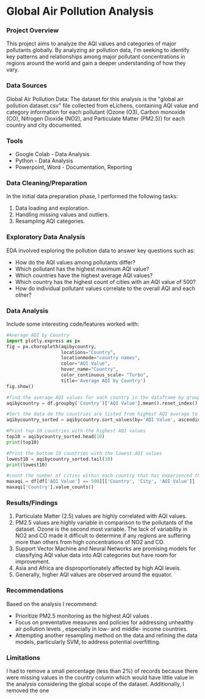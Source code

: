 # Global Air Pollution Analysis

### Project Overview

This project aims to analyze the AQI values and categories of major pollutants globally. By analyzing air pollution data, I'm seeking to identify key patterns and relationships among major pollutant concentrations in regions around the world and gain a deeper understanding of how they vary.

### Data Sources

Global Air Pollution Data: The dataset for this analysis is the "global air pollution dataset.csv" file collected from eLichens, containing AQI value and category information for each pollutant (Ozone (O3), Carbon monoxide (CO), Nitrogen Dioxide (NO2), and Particulate Matter (PM2.5)) for each country and city documented.

### Tools

- Google Colab - Data Analysis
- Python - Data Analysis
- Powerpoint, Word - Documentation, Reporting


### Data Cleaning/Preparation

In the initial data preparation phase, I performed the following tasks:
1. Data loading and exploration. 
2. Handling missing values and outliers.
3. Resampling AQI categories.


### Exploratory Data Analysis

EDA involved exploring the pollution data to answer key questions such as:

- How do the AQI values among pollutants differ?
- Which pollutant has the highest maximum AQI value?
- Which countries have the highest average AQI values?
- Which country has the highest count of cities with an AQI value of 500?
- How do individual pollutant values correlate to the overall AQI and each other?

### Data Analysis

Include some interesting code/features worked with:

```python
#Average AQI by Country
import plotly.express as px
fig = px.choropleth(aqibycountry,
                    locations="Country",
                    locationmode="country names",
                    color="AQI Value",
                    hover_name="Country",
                    color_continuous_scale= "Turbo",
                    title='Average AQI by Country')
fig.show()
```
```python
#find the average AQI values for each country in the dataframe by grouping countries then calculating the average
aqibycountry = df.groupby('Country')['AQI Value'].mean().reset_index()

#Sort the data do the countries are listed from highest AQI average to lowest AQI average
aqibycountry_sorted = aqibycountry.sort_values(by='AQI Value', ascending=False)

#Print top 10 countries with the highest AQI values
top10 = aqibycountry_sorted.head(10)
print(top10)

#Print the bottom 10 countries with the lowest AQI values
lowest10 = aqibycountry_sorted.tail(10)
print(lowest10)
```
```python
#count the number of cities within each country that has experienced the maximum AQI of 500
maxaqi = df[df['AQI Value'] == 500][['Country', 'City', 'AQI Value']]
maxaqi['Country'].value_counts()
```

### Results/Findings
1. Particulate Matter (2.5) values are highly correlated with AQI values.
2. PM2.5 values are highly variable in comparison to the pollutants of the dataset. Ozone is the second most variable. The lack of variability in NO2 and CO made it difficult to determine if any regions are suffering more than others from high concentrations of NO2 and CO.
3. Support Vector Machine and Neural Networks are promising models for classifying AQI value data into AQI categories but have room for improvement.
4. Asia and Africa are disproportionately affected by high AQI levels.
5. Generally, higher AQI values are observed around the equator.

### Recommendations

Based on the analysis I recommend:
- Prioritize PM2.5 monitoring as the highest AQI values .
- Focus on preventative measures and policies for addressing unhealthy air pollution levels , especially in low- and middle- income countries.
- Attempting another resampling method on the data and refining the data models, particularly SVM, to address potential overfitting.

### Limitations
I had to remove a small percentage (less than 2%) of records because there were missing values in the country column which would have little value in the analysis considering the global scope of the dataset. Additionally, I removed the one 

